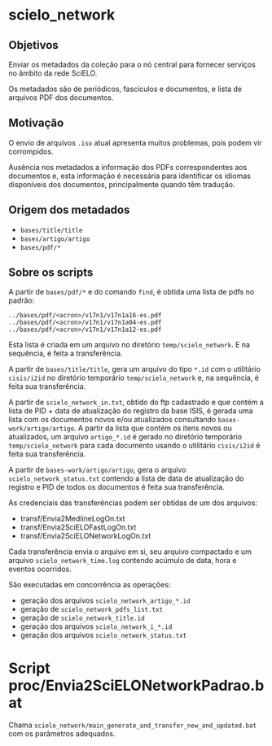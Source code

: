 # scielo_network

## Objetivos

Enviar os metadados da coleção para o nó central para fornecer serviços no âmbito da rede SciELO.

Os metadados são de periódicos, fascículos e documentos, e lista de arquivos PDF dos documentos.


## Motivação

O envio de arquivos `.iso` atual apresenta muitos problemas, pois podem vir corrompidos.

Ausência nos metadados a informação dos PDFs correspondentes aos documentos e, esta informação é necessária para identificar os idiomas disponíveis dos documentos, principalmente quando têm tradução.


## Origem dos metadados

- `bases/title/title`
- `bases/artigo/artigo`
- `bases/pdf/*`


## Sobre os scripts

A partir de `bases/pdf/*` e do comando `find`, é obtida uma lista de pdfs no padrão:

```
../bases/pdf/<acron>/v17n1/v17n1a16-es.pdf
../bases/pdf/<acron>/v17n1/v17n1a04-es.pdf
../bases/pdf/<acron>/v17n1/v17n1a12-es.pdf
```

Esta lista é criada em um arquivo no diretório `temp/scielo_network`. E na sequência, é feita a transferência.

A partir de `bases/title/title`, gera um arquivo do tipo `*.id` com o utilitário `cisis/i2id` no diretório temporário `temp/scielo_network` e, na sequência, é feita sua transferência.

A partir de `scielo_network_in.txt`, obtido do ftp cadastrado e que contém a lista de PID + data de atualização do registro da base ISIS, é gerada uma lista com os documentos novos e/ou atualizados consultando `bases-work/artigo/artigo`. A partir da lista que contém os itens novos ou atualizados, um arquivo `artigo_*.id` é gerado no diretório temporário `temp/scielo_network` para cada documento usando o utilitário `cisis/i2id` é feita sua transferência.

A partir de `bases-work/artigo/artigo`, gera o arquivo `scielo_network_status.txt` contendo a lista de data de atualização do registro e PID de todos os documentos é feita sua transferência.


As credenciais das transferências podem ser obtidas de um dos arquivos: 

- transf/Envia2MedlineLogOn.txt
- transf/Envia2SciELOFastLogOn.txt
- transf/Envia2SciELONetworkLogOn.txt

Cada transferência envia o arquivo em si, seu arquivo compactado e um arquivo `scielo_network_time.log` contendo acúmulo de data, hora e eventos ocorridos.

São executadas em concorrência as operações:

- geração dos arquivos `scielo_network_artigo_*.id`
- geração de `scielo_network_pdfs_list.txt`
- geração de `scielo_network_title.id`
- geração dos arquivos `scielo_network_i_*.id`
- geração dos arquivos `scielo_network_status.txt`


# Script proc/Envia2SciELONetworkPadrao.bat

Chama `scielo_network/main_generate_and_transfer_new_and_updated.bat` com os parâmetros adequados.
